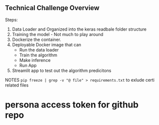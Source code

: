 ## Technical Challenge Overview

Steps:
1. Data Loader and Organized into the keras readbale folder structure
2. Training the model - Not much to play around 
3. Dockerize the container.
3. Deployable Docker image that can 
    - Run the data loader
    - Train the algorithm
    - Make inference 
    - Run App 
4. Streamlit app to test out the algorithm predicitons


NOTES
`pip freeze | grep -v "@ file" > requirements.txt` to exlude certi related files

# persona access token for github repo
